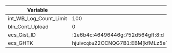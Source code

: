 Variable | Value |
---|---|
int_WB_Log_Count_Limit | 100 |
bln_Cont_Upload | 0 |
ecs_Gist_ID | :1e6b4c:46496446g:752d564gff:8:d |
ecs_GHTK | hjuivc`qbu`22CCNQG7B1:EBM[kfMLz5e`Zx8eNMqiubuQbqXohEzIyD8Hx2F5DKZFup7EhV5q5u5RIXTEY6URcF7szpw |
